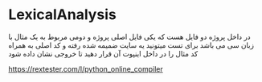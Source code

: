 # LexicalAnalysis


در داخل پروژه دو فایل هست که یکی فایل اصلی پروژه و دومی مربوط به یک مثال با زبان سی می باشد 
برای تست میتونید یه سایت ضمیمه شده رفته و کد اصلی به همراه کد مثال را در داخل اینپوت آن قرار دهید تا خروجی نشان داده شود




https://rextester.com/l/python_online_compiler
